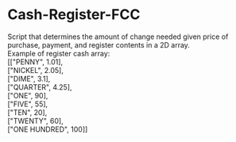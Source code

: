 # Cash-Register-FCC

Script that determines the amount of change needed given price of purchase, payment, and register contents in a 2D array.<br>
Example of register cash array:<br>
[["PENNY", 1.01],<br>
["NICKEL", 2.05],<br>
["DIME", 3.1],<br>
["QUARTER", 4.25],<br>
["ONE", 90],<br>
["FIVE", 55],<br>
["TEN", 20],<br>
["TWENTY", 60],<br>
["ONE HUNDRED", 100]]
